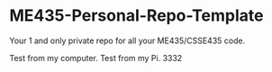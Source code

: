 # ME435-Personal-Repo-Template
Your 1 and only private repo for all your ME435/CSSE435 code.

Test from my computer.
Test from my Pi. 3332
